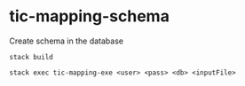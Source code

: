 # tic-mapping-schema

Create schema in the database

```
stack build
```

```
stack exec tic-mapping-exe <user> <pass> <db> <inputFile>
```

